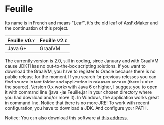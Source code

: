 Feuille
=
Its name is in French and means "Leaf", it's the old leaf of AssFxMaker and the continuation of this project.

| Feuille v0.x  | Feuille v2.x |
| ---- | ---- |
| Java 6+ | GraalVM |

The currently version is 2.0, still in coding, since January and with GraalVM cause JDK11 has no out-to-the-box scripting solutions. If you want to download the GraalVM, you have to register to Oracle because there is no public release for the moment. If you search for previous releases you can find source in test folder and application in releases access (there is also the source). Version 0.x works with Java 6 or higher, I suggest you to open it with command line (java -jar Feuille.jar in your chosen directory where you had download and/or move it). In Windows, the application works great in command line. Notice that there is no more JRE! To work with recent configuration, you have to download a JDK. And configure your PATH.

Notice: You can also download this software at <a href="http://minna.red/redarchive/">this address</a>.
